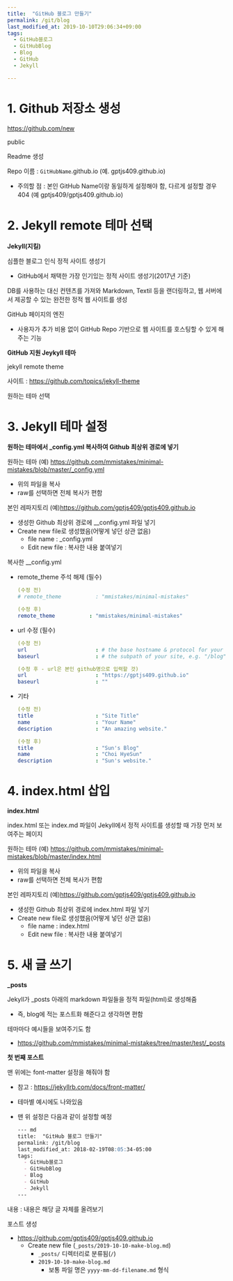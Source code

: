 ```yaml
---
title:  "GitHub 블로그 만들기"
permalink: /git/blog
last_modified_at: 2019-10-10T29:06:34+09:00
tags:
  - GitHub블로그
  - GitHubBlog
  - Blog
  - GitHub
  - Jekyll

---
```


# 1. Github 저장소 생성

https://github.com/new

public

Readme 생성

Repo 이름 : `GitHubName`.github.io (예. gptjs409.github.io)

- 주의할 점 : 본인 GitHub Name이랑 동일하게 설정해야 함, 다르게 설정할 경우 404 (예 gptjs409/gptjs409.github.io)







# 2. Jekyll remote 테마 선택

**Jekyll(지킬)**

심플한 블로그 인식 정적 사이트 생성기

- GitHub에서 채택한 가장 인기있는 정적 사이트 생성기(2017년 기준)

DB를 사용하는 대신 컨텐츠를 가져와 Markdown, Textil 등을 랜더링하고, 웹 서버에서 제공할 수 있는 완전한 정적 웹 사이트를 생성

GitHub 페이지의 엔진

- 사용자가 추가 비용 없이 GitHub Repo 기반으로 웹 사이트를 호스팅할 수 있게 해주는 기능



**GitHub 지원 Jeykyll 테마**

jekyll remote theme

사이트 : https://github.com/topics/jekyll-theme

원하는 테마 선택







# 3. Jekyll 테마 설정

**원하는 테마에서 _config.yml 복사하여 Github 최상위 경로에 넣기**

원하는 테마 (예) https://github.com/mmistakes/minimal-mistakes/blob/master/_config.yml

- 위의 파일을 복사
- raw를 선택하면 전체 복사가 편함

본인 레파지토리 (예)https://github.com/gptjs409/gptjs409.github.io

- 생성한 Github 최상위 경로에 __config.yml 파일 넣기
- Create new file로 생성했음(어떻게 넣던 상관 없음)
  - file name : _config.yml
  - Edit new file : 복사한 내용 붙여넣기

복사한 __config.yml

- remote_theme 주석 해제 (필수)

  ```yml
  (수정 전)
  # remote_theme           : "mmistakes/minimal-mistakes"
  
  (수정 후)
  remote_theme           : "mmistakes/minimal-mistakes"
  ```

- url 수정 (필수)

  ```yml
  (수정 전)
  url                      : # the base hostname & protocol for your site e.g. "https://mmistakes.github.io"
  baseurl                  : # the subpath of your site, e.g. "/blog"
  
  (수정 후 - url은 본인 github명으로 입력할 것)
  url                      : "https://gptjs409.github.io"
  baseurl                  : ""
  ```

- 기타

  ```yml
  (수정 전)
  title                    : "Site Title"
  name                     : "Your Name"
  description              : "An amazing website."
  
  (수정 후)
  title                    : "Sun's Blog"
  name                     : "Choi HyeSun"
  description              : "Sun's website."
  ```







# 4. index.html 삽입

**index.html**

index.html 또는 index.md 파일이 Jekyll에서 정적 사이트를 생성할 때 가장 먼저 보여주는 페이지

원하는 테마 (예) https://github.com/mmistakes/minimal-mistakes/blob/master/index.html

- 위의 파일을 복사
- raw를 선택하면 전체 복사가 편함

본인 레파지토리 (예)https://github.com/gptjs409/gptjs409.github.io

- 생성한 Github 최상위 경로에 index.html 파일 넣기
- Create new file로 생성했음(어떻게 넣던 상관 없음)
  - file name : index.html
  - Edit new file : 복사한 내용 붙여넣기







# 5. 새 글 쓰기

**_posts**

Jekyll가 _posts 아래의 markdown 파일들을 정적 파일(html)로 생성해줌

- 즉, blog에 적는 포스트화 해준다고 생각하면 편함

테마마다 예시들을 보여주기도 함

- https://github.com/mmistakes/minimal-mistakes/tree/master/test/_posts



**첫 번째 포스트**

맨 위에는 font-matter 설정을 해줘야 함

- 참고 : https://jekyllrb.com/docs/front-matter/

- 테마별 예시에도 나와있음

- 맨 위 설정은 다음과 같이 설정할 예정

  ```md
  --- md
  title:  "GitHub 블로그 만들기"
  permalink: /git/blog
  last_modified_at: 2018-02-19T08:05:34-05:00
  tags:
    - GitHub블로그
    - GitHubBlog
    - Blog
    - GitHub
    - Jekyll
  ---
  ```

내용 : 내용은 해당 글 자체를 올려보기

포스트 생성

- https://github.com/gptjs409/gptjs409.github.io
  - Create new file (`_posts/2019-10-10-make-blog.md`)
    - `_posts/` 디렉터리로 분류됨(`/`)
    - `2019-10-10-make-blog.md`
      - 보통 파일 명은 `yyyy-mm-dd-filename.md` 형식
